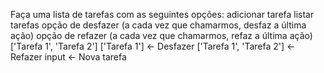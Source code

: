 Faça uma lista de tarefas com as seguintes opções:
    adicionar tarefa
    listar tarefas
    opção de desfazer (a cada vez que chamarmos, desfaz a última ação)
    opção de refazer (a cada vez que chamarmos, refaz a última ação)
    ['Tarefa 1', 'Tarefa 2']
    ['Tarefa 1'] <- Desfazer
    ['Tarefa 1', 'Tarefa 2'] <- Refazer
    input <- Nova tarefa
